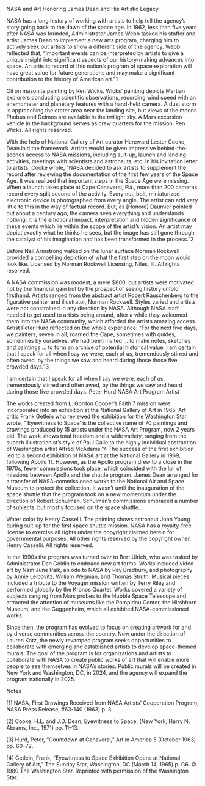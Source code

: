 NASA and Art 
 Honoring James Dean and His Artistic Legacy

NASA has a long history of working with artists to help tell the agency’s story going back to the dawn of the space age. In 1962, less than five years after NASA was founded, Administrator James Webb tasked his staffer and artist James Dean to implement a new arts program, charging him to actively seek out artists to show a different side of the agency. Webb reflected that, “Important events can be interpreted by artists to give a unique insight into significant aspects of our history-making advances into space. An artistic record of this nation’s program of space exploration will have great value for future generations and may make a significant contribution to the history of American art.”1

Oil on masonite painting by Ren Wicks. Wicks’ painting depicts Martian explorers conducting scientific observations, recording wind speed with an anemometer and planetary features with a hand-held camera. A dust storm is approaching the crater area near the landing site, but views of the moons Phobus and Deimos are available in the twilight sky. A Mars excursion vehicle in the background serves as crew quarters for the mission. Ren Wicks. All rights reserved.

With the help of National Gallery of Art curator Hereward Lester Cooke, Dean laid the framework. Artists would be given impressive behind-the-scenes access to NASA missions, including suit-up, launch and landing activities, meetings with scientists and astronauts, etc. In his invitation letter to artists, Cooke wrote, “NASA decided to ask artists to supplement the record after reviewing the documentation of the first few years of the Space Age. It was realized that important steps in the Space Age were missing. When a launch takes place at Cape Canaveral, Fla., more than 200 cameras record every split second of the activity. Every nut, bolt, miniaturized electronic device is photographed from every angle. The artist can add very little to this in the way of factual record. But, as [Honoré] Daumier pointed out about a century ago, the camera sees everything and understands nothing. It is the emotional impact, interpretation and hidden significance of these events which lie within the scope of the artist’s vision. An artist may depict exactly what he thinks he sees, but the image has still gone through the catalyst of his imagination and has been transformed in the process.”2

Before Neil Armstrong walked on the lunar surface Norman Rockwell provided a compelling depiction of what the first step on the moon would look like. Licensed by Norman Rockwell Licensing, Niles, Ill. All rights reserved.

A NASA commission was modest, a mere $800, but artists were motivated not by the financial gain but by the prospect of seeing history unfold firsthand. Artists ranged from the abstract artist Robert Rauschenberg to the figurative painter and illustrator, Norman Rockwell. Styles varied and artists were not constrained in any direction by NASA. Although NASA staff needed to get used to artists being around, after a while they welcomed them into the NASA community, which afforded the artists amazing access. Artist Peter Hurd reflected on the whole experience: “For the next five days, we painters, seven in all, roamed the Cape, sometimes with guides, sometimes by ourselves. We had been invited … to make notes, sketches and paintings … to form an archive of potential historical value. I am certain that I speak for all when I say we were, each of us, tremendously stirred and often awed, by the things we saw and heard during those those five crowded days.”3

I am certain that I speak for all when I say we were, each of us, tremendously stirred and often awed, by the things we saw and heard during those five crowded days. Peter Hurd NASA Art Program Artist

The works created from L. Gordon Cooper’s Faith 7 mission were incorporated into an exhibition at the National Gallery of Art in 1965. Art critic Frank Getlein who reviewed the exhibition for the Washington Star wrote, “‘Eyewitness to Space’ is the collective name of 70 paintings and drawings produced by 15 artists under the NASA Art Program, now 2 years old. The work shows total freedom and a wide variety, ranging from the superb illustrationist’s style of Paul Calle to the highly individual abstraction of Washington artist Alfred McAdams.”4 The success of the first exhibition led to a second exhibition of NASA art at the National Gallery in 1969, following Apollo 11. However, as the Apollo program drew to a close in the 1970s, fewer commissions took place, which coincided with the lull of missions between Apollo and the shuttle program. James Dean arranged for a transfer of NASA-commissioned works to the National Air and Space Museum to protect the collection. It wasn’t until the inauguration of the space shuttle that the program took on a new momentum under the direction of Robert Schulman. Schulman’s commissions embraced a number of subjects, but mostly focused on the space shuttle.

Water color by Henry Casselli. The painting shows astronaut John Young during suit-up for the first space shuttle mission. NASA has a royalty-free license to exercise all rights under the copyright claimed herein for governmental purposes. All other rights reserved by the copyright owner. Henry Casselli. All rights reserved.

In the 1990s the program was turned over to Bert Ulrich, who was tasked by Administrator Dan Goldin to embrace new art forms. Works included video art by Nam June Paik, an ode to NASA by Ray Bradbury, and photography by Annie Leibovitz, William Wegman, and Thomas Struth. Musical pieces included a tribute to the Voyager mission written by Terry Riley and performed globally by the Kronos Quartet. Works covered a variety of subjects ranging from Mars probes to the Hubble Space Telescope and attracted the attention of museums like the Pompidou Center, the Hirshhorn Museum, and the Guggenheim, which all exhibited NASA-commissioned works.

Since then, the program has evolved to focus on creating artwork for and by diverse communities across the country. Now under the direction of Lauren Katz, the newly revamped program seeks opportunities to collaborate with emerging and established artists to develop space-themed murals. The goal of the program is for organizations and artists to collaborate with NASA to create public works of art that will enable more people to see themselves in NASA’s stories. Public murals will be created in New York and Washington, DC, in 2024, and the agency will expand the program nationally in 2025.

Notes

[1] NASA, First Drawings Received from NASA Artists’ Cooperation Program, NASA Press Release, #63-140 (1963) p. 3.

[2] Cooke, H.L. and J.D. Dean, Eyewitness to Space, (New York, Harry N. Abrams, Inc., 1971) pp. 11–13.

[3] Hurd, Peter, “Countdown at Canaveral,” Art in America 5 (October 1963) pp. 60–72.

[4] Getlein, Frank, “Eyewitness to Space Exhibition Opens at National Gallery of Art,” The Sunday Star, Washington, DC (March 14, 1965) p. G6. © 1980 The Washington Star. Reprinted with permission of the Washington Star.